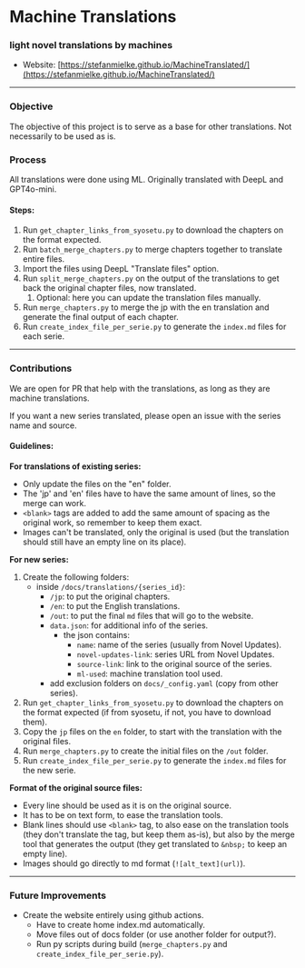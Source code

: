 # Machine Translations

### light novel translations by machines

- Website: [https://stefanmielke.github.io/MachineTranslated/](https://stefanmielke.github.io/MachineTranslated/)

---

### Objective

The objective of this project is to serve as a base for other translations. Not necessarily to be used as is.

### Process

All translations were done using ML. Originally translated with DeepL and GPT4o-mini.

#### Steps:

1. Run `get_chapter_links_from_syosetu.py` to download the chapters on the format expected.
1. Run `batch_merge_chapters.py` to merge chapters together to translate entire files.
1. Import the files using DeepL "Translate files" option.
1. Run `split_merge_chapters.py` on the output of the translations to get back the original chapter files, now translated.
    1. Optional: here you can update the translation files manually.
1. Run `merge_chapters.py` to merge the jp with the en translation and generate the final output of each chapter.
1. Run `create_index_file_per_serie.py` to generate the `index.md` files for each serie.

---

### Contributions

We are open for PR that help with the translations, as long as they are machine translations.

If you want a new series translated, please open an issue with the series name and source.

#### Guidelines:

**For translations of existing series:**
- Only update the files on the "en" folder.
- The 'jp' and 'en' files have to have the same amount of lines, so the merge can work.
- `<blank>` tags are added to add the same amount of spacing as the original work, so remember to keep them exact.
- Images can't be translated, only the original is used (but the translation should still have an empty line on its place).

**For new series:**
1. Create the following folders:
    - inside `/docs/translations/{series_id}`:
        - `/jp`: to put the original chapters.
        - `/en`: to put the English translations.
        - `/out`: to put the final `md` files that will go to the website.
        - `data.json`: for additional info of the series.
            - the json contains:
                - `name`: name of the series (usually from Novel Updates).
                - `novel-updates-link`: series URL from Novel Updates.
                - `source-link`: link to the original source of the series.
                - `ml-used`: machine translation tool used.
        - add exclusion folders on `docs/_config.yaml` (copy from other series).
1. Run `get_chapter_links_from_syosetu.py` to download the chapters on the format expected (if from syosetu, if not, you have to download them).
1. Copy the `jp` files on the `en` folder, to start with the translation with the original files.
1. Run `merge_chapters.py` to create the initial files on the `/out` folder.
1. Run `create_index_file_per_serie.py` to generate the `index.md` files for the new serie.

**Format of the original source files:**
- Every line should be used as it is on the original source.
- It has to be on text form, to ease the translation tools.
- Blank lines should use `<blank>` tag, to also ease on the translation tools (they don't translate the tag, but keep them as-is), but also by the merge tool that generates the output (they get translated to `&nbsp;` to keep an empty line).
- Images should go directly to md format (`![alt_text](url)`).

---

### Future Improvements

- Create the website entirely using github actions.
    - Have to create home index.md automatically.
    - Move files out of docs folder (or use another folder for output?).
    - Run py scripts during build (`merge_chapters.py` and `create_index_file_per_serie.py`).